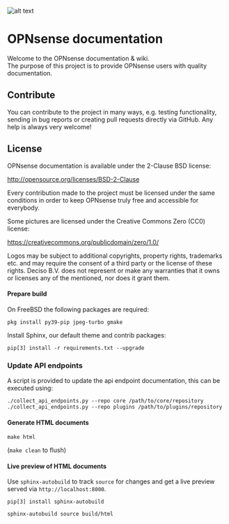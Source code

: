 ![alt text](https://opnsense.org/wp-content/themes/OPNsense/assets/img/opnsense.png "Logo Title Text 1")

# OPNsense documentation

Welcome to the OPNsense documentation & wiki.   
The purpose of this project is to provide OPNsense users with quality documentation.

## Contribute

You can contribute to the project in many ways, e.g. testing
functionality, sending in bug reports or creating pull requests
directly via GitHub.  Any help is always very welcome!

## License

OPNsense documentation is available under the 2-Clause BSD license:

http://opensource.org/licenses/BSD-2-Clause

Every contribution made to the project must be licensed under the
same conditions in order to keep OPNsense truly free and accessible
for everybody.

Some pictures are licensed under the Creative Commons Zero (CC0) license:

https://creativecommons.org/publicdomain/zero/1.0/

Logos may be subject to additional copyrights, property
rights, trademarks etc. and may require the consent of a third party or the
license of these rights. Deciso B.V. does not represent or make any warranties
that it owns or licenses any of the mentioned, nor does it grant them.

#### Prepare build

On FreeBSD the following packages are required:

```
pkg install py39-pip jpeg-turbo gmake
```

Install Sphinx, our default theme and contrib packages:

```
pip[3] install -r requirements.txt --upgrade
```

### Update API endpoints

A script is provided to update the api endpoint documentation, this can be
executed using:

```
./collect_api_endpoints.py --repo core /path/to/core/repository
./collect_api_endpoints.py --repo plugins /path/to/plugins/repository
```

#### Generate HTML documents

```
make html
```

(```make clean``` to flush)

#### Live preview of HTML documents

Use `sphinx-autobuild` to track `source` for changes and get a live preview served via ``http://localhost:8000``.

```
pip[3] install sphinx-autobuild
```

```
sphinx-autobuild source build/html
```
